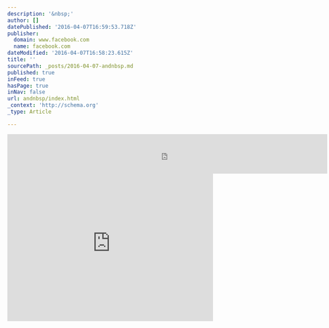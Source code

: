 ```yaml
---
description: '&nbsp;'
author: []
datePublished: '2016-04-07T16:59:53.718Z'
publisher:
  domain: www.facebook.com
  name: facebook.com
dateModified: '2016-04-07T16:58:23.615Z'
title: ''
sourcePath: _posts/2016-04-07-andnbsp.md
published: true
inFeed: true
hasPage: true
inNav: false
url: andnbsp/index.html
_context: 'http://schema.org'
_type: Article

---
```

<iframe src="http://rcm-na.amazon-adsystem.com/e/cm?t=fanoffacmar-20&amp;o=1&amp;p=48&amp;l=ur1&amp;category=amazonhomepage&amp;f=ifr" width="728" height="90" scrolling="no" frameborder="0" style=""></iframe>

<iframe src="http://rcm-na.amazon-adsystem.com/e/cm?t=002jma-20&amp;o=1&amp;p=16&amp;l=bn1&amp;mode=entertainment-collectibles&amp;browse=5088769011&amp;fc1=000000&amp;lt1=_blank&amp;lc1=3366FF&amp;bg1=FFFFFF&amp;f=ifr" width="468" height="336" scrolling="no" frameborder="0" style=""></iframe>
